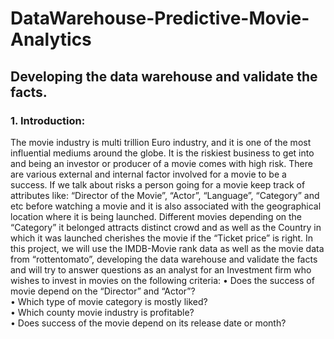 # DataWarehouse-Predictive-Movie-Analytics
<h2> Developing the data warehouse and validate the facts.</h2>

<h3> 1.	Introduction: </h3>
The movie industry is multi trillion Euro industry, and it is one of the most influential mediums around the globe. It is the riskiest business to get into and being an investor or producer of a movie comes with high risk.
There are various external and internal factor involved for a movie to be a success. If we talk about risks a person going for a movie keep track of attributes like: “Director of the Movie”, “Actor”, “Language”, “Category” and etc before watching a movie and it is also associated with the geographical location where it is being launched.
Different movies depending on the “Category” it belonged attracts distinct crowd and as well as the Country in which it was launched cherishes the movie if the “Ticket price” is right.
In this project, we will use the IMDB-Movie rank data as well as the movie data from “rottentomato”, developing the data warehouse and validate the facts and will try to answer questions as an analyst for an Investment firm who wishes to invest in movies on the following criteria:
•	Does the success of movie depend on the “Director” and “Actor”? <br>
•	Which type of movie category is mostly liked? <br>
•	Which county movie industry is profitable? <br>
•	Does success of the movie depend on its release date or month? <br>
